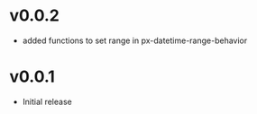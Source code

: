 v0.0.2
==================
* added functions to set range in px-datetime-range-behavior

v0.0.1
==================
* Initial release
